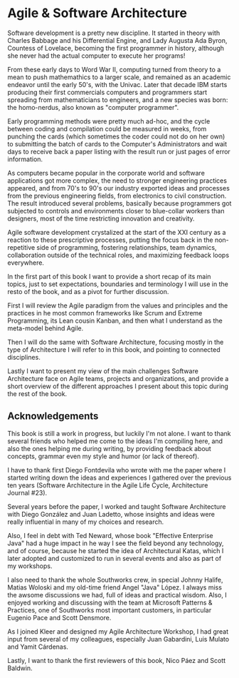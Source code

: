 # Agile & Software Architecture

Software development is a pretty new discipline. It started in theory with Charles Babbage and his Differential Engine, and Lady Augusta Ada Byron, Countess of Lovelace, becoming the first programmer in history, although she never had the actual computer to execute her programs!

From these early days to Word War II, computing turned from theory to a mean to push mathemathics to a larger scale, and remained as an academic endeavor until the early 50's, with the Univac. Later that decade IBM starts producing their first commercials computers and programmers start spreading from mathematicians to engineers, and a new species was born: the homo-nerdus, also known as "computer programmer".

Early programming methods were pretty much ad-hoc, and the cycle between coding and compilation could be measured in weeks, from punching the cards (which sometimes the coder could not do on her own) to submitting the batch of cards to the Computer's Administrators and wait days to receive back a paper listing with the result run or just pages of error information.

As computers became popular in the corporate world and software applications got more complex, the need to stronger engineering practices appeared, and from 70's to 90's our industry exported ideas and processes from the previous engineering fields, from electronics to civil construction. The result introduced several problems, basically because programmers got subjected to controls and environments closer to blue-collar workers than designers, most of the time restricting innovation and creativity.

Agile software development crystalized at the start of the XXI century as a reaction to these prescriptive processes, putting the focus back in the non-repetitive side of programming, fostering relationships, team dynamics, collaboration outside of the technical roles, and maximizing feedback loops everywhere.

In the first part of this book I want to provide a short recap of its main topics, just to set expectations, boundaries and terminology I will use in the resto of the book, and as a pivot for further discussion.

First I will review the Agile paradigm from the values and principles and the practices in he most common frameworks like Scrum and Extreme Programming, its Lean cousin Kanban, and then what I understand as the meta-model behind Agile.

Then I will do the same with Software Architecture, focusing mostly in the type of Architecture I will refer to in this book, and pointing to connected disciplines.

Lastly I want to present my view of the main challenges Software Architecture face on Agile teams, projects and organizations, and provide a short overview of the different approaches I present about this topic during the rest of the book.

## Acknowledgements

This book is still a work in progress, but luckily I'm not alone. I want to thank several friends who helped me come to the ideas I'm compiling here, and also the ones helping me during writing, by providing feedback about concepts, grammar even my style and humor (or lack of thereof).

I have to thank first Diego Fontdevila who wrote with me the paper where I started writing down the ideas and experiences I gathered over the previous ten years (Software Architecture in the Agile Life Cycle, Architecture Journal #23).

Several years before the paper, I worked and taught Software Architecture with Diego González and Juan Ladetto, whose insights and ideas were really influential in many of my choices and research.

Also, I feel in debt with Ted Neward, whose book "Effective Enterprise Java" had a huge impact in he way I see the field beyond any technology, and of course, because he started the idea of Architectural Katas, which I later adopted and customized to run in several events and also as part of my workshops.

I also need to thank the whole Southworks crew, in special Johnny Halife, Matias Woloski and my old-time friend Angel "Java" López. I always miss the awsome discussions we had, full of ideas and practical wisdom. Also, I enjoyed working and discussing with the team at Microsoft Patterns & Practices, one of Southworks most important customers, in particular Eugenio Pace and Scott Densmore.

As I joined Kleer and designed my Agile Architecture Workshop, I had great input from several of my colleagues, especially Juan Gabardini, Luis Mulato and Yamit Cárdenas.

Lastly, I want to thank the first reviewers of this book, Nico Páez and Scott Baldwin.
